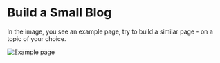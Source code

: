 # Build a Small Blog

In the image, you see an example page, try to build a similar page - on a topic of your choice. 

![Example page](siteAnimation.gif)
